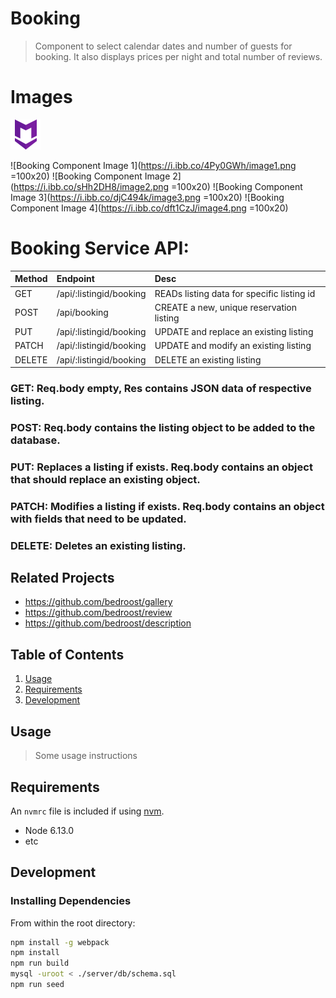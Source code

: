 # Booking

> Component to select calendar dates and number of guests for booking. It also displays prices per night and total number of reviews.

# Images
![alt text](https://github.com/adam-p/markdown-here/raw/master/src/common/images/icon48.png "Logo Title Text 1")

![Booking Component Image 1](https://i.ibb.co/4Py0GWh/image1.png =100x20)
![Booking Component Image 2](https://i.ibb.co/sHh2DH8/image2.png =100x20)
![Booking Component Image 3](https://i.ibb.co/djC494k/image3.png =100x20)
![Booking Component Image 4](https://i.ibb.co/dft1CzJ/image4.png =100x20)

# Booking Service API:

| Method      | Endpoint                | Desc                                       |
|:------------|:------------------------|:-------------------------------------------|
| GET         | /api/:listingid/booking | READs listing data for specific listing id |
| POST        | /api/booking            | CREATE a new, unique reservation listing   |
| PUT         | /api/:listingid/booking | UPDATE and replace an existing listing     |
| PATCH       | /api/:listingid/booking | UPDATE and modify an existing listing      |
| DELETE      | /api/:listingid/booking | DELETE an existing listing                 |

### GET: Req.body empty, Res contains JSON data of respective listing.
### POST: Req.body contains the listing object to be added to the database.
### PUT: Replaces a listing if exists. Req.body contains an object that should replace an existing object.
### PATCH: Modifies a listing if exists. Req.body contains an object with fields that need to be updated.
### DELETE: Deletes an existing listing. 

## Related Projects

  - https://github.com/bedroost/gallery
  - https://github.com/bedroost/review
  - https://github.com/bedroost/description

## Table of Contents

1. [Usage](#Usage)
1. [Requirements](#requirements)
1. [Development](#development)

## Usage

> Some usage instructions

## Requirements

An `nvmrc` file is included if using [nvm](https://github.com/creationix/nvm).

- Node 6.13.0
- etc

## Development

### Installing Dependencies

From within the root directory:

```sh
npm install -g webpack
npm install
npm run build
mysql -uroot < ./server/db/schema.sql
npm run seed
```

